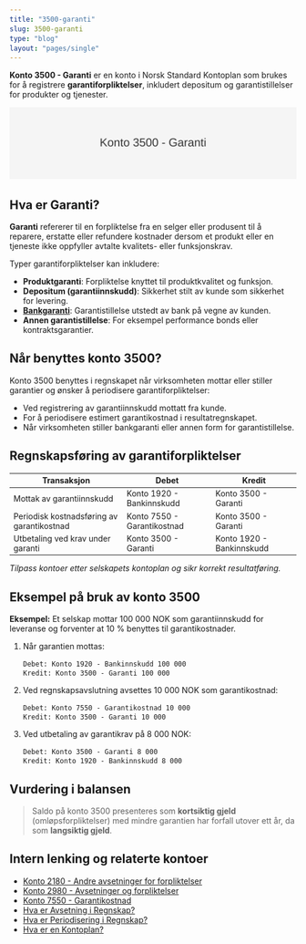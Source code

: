 ```yaml
---
title: "3500-garanti"
slug: 3500-garanti
type: "blog"
layout: "pages/single"
---
```


**Konto 3500 - Garanti** er en konto i Norsk Standard Kontoplan som brukes for å registrere **garantiforpliktelser**, inkludert depositum og garantistillelser for produkter og tjenester.

![Illustrasjon av konto 3500 Garanti](3500-garanti-image.svg)

## Hva er Garanti?

**Garanti** refererer til en forpliktelse fra en selger eller produsent til å reparere, erstatte eller refundere kostnader dersom et produkt eller en tjeneste ikke oppfyller avtalte kvalitets- eller funksjonskrav.

Typer garantiforpliktelser kan inkludere:

* **Produktgaranti**: Forpliktelse knyttet til produktkvalitet og funksjon.
* **Depositum (garantiinnskudd)**: Sikkerhet stilt av kunde som sikkerhet for levering.
* **[Bankgaranti](/blogs/regnskap/bankgaranti "Hva er Bankgaranti? En komplett guide til bankgarantier i Norge")**: Garantistillelse utstedt av bank på vegne av kunden.
* **Annen garantistillelse**: For eksempel performance bonds eller kontraktsgarantier.

## Når benyttes konto 3500?

Konto 3500 benyttes i regnskapet når virksomheten mottar eller stiller garantier og ønsker å periodisere garantiforpliktelser:

* Ved registrering av garantiinnskudd mottatt fra kunde.
* For å periodisere estimert garantikostnad i resultatregnskapet.
* Når virksomheten stiller bankgaranti eller annen form for garantistillelse.

## Regnskapsføring av garantiforpliktelser

| Transaksjon                                   | Debet                             | Kredit                       |
|-----------------------------------------------|-----------------------------------|------------------------------|
| Mottak av garantiinnskudd                     | Konto 1920 - Bankinnskudd         | Konto 3500 - Garanti         |
| Periodisk kostnadsføring av garantikostnad    | Konto 7550 - Garantikostnad       | Konto 3500 - Garanti         |
| Utbetaling ved krav under garanti             | Konto 3500 - Garanti              | Konto 1920 - Bankinnskudd    |

_*Tilpass kontoer etter selskapets kontoplan og sikr korrekt resultatføring.*_

## Eksempel på bruk av konto 3500

**Eksempel:** Et selskap mottar 100 000 NOK som garantiinnskudd for leveranse og forventer at 10 % benyttes til garantikostnader.

1. Når garantien mottas:

   ```
   Debet: Konto 1920 - Bankinnskudd 100 000
   Kredit: Konto 3500 - Garanti 100 000
   ```

2. Ved regnskapsavslutning avsettes 10 000 NOK som garantikostnad:

   ```
   Debet: Konto 7550 - Garantikostnad 10 000
   Kredit: Konto 3500 - Garanti 10 000
   ```

3. Ved utbetaling av garantikrav på 8 000 NOK:

   ```
   Debet: Konto 3500 - Garanti 8 000
   Kredit: Konto 1920 - Bankinnskudd 8 000
   ```

## Vurdering i balansen

> Saldo på konto 3500 presenteres som **kortsiktig gjeld** (omløpsforpliktelser) med mindre garantien har forfall utover ett år, da som **langsiktig gjeld**.

## Intern lenking og relaterte kontoer

* [Konto 2180 - Andre avsetninger for forpliktelser](/blogs/kontoplan/2180-andre-avsetninger-for-forpliktelser "Konto 2180 - Andre avsetninger for forpliktelser i Norsk Standard Kontoplan")
* [Konto 2980 - Avsetninger og forpliktelser](/blogs/kontoplan/2980-avsetninger-og-forpliktelser "Konto 2980 - Avsetninger og forpliktelser i Norsk Standard Kontoplan")
* [Konto 7550 - Garantikostnad](/blogs/kontoplan/7550-garantikostnad "Konto 7550 - Garantikostnad i Norsk Standard Kontoplan")
* [Hva er Avsetning i Regnskap?](/blogs/regnskap/avsetning "Hva er Avsetning i Regnskap? Komplett Guide til Avsetninger og Estimater")
* [Hva er Periodisering i Regnskap?](/blogs/regnskap/hva-er-periodisering "Hva er Periodisering i Regnskap? Komplett Guide til Periodiseringsprinsippet")
* [Hva er en Kontoplan?](/blogs/regnskap/hva-er-kontoplan "Hva er en Kontoplan? Komplett Guide til Kontoplaner i Norsk Regnskap")
